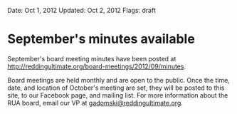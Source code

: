 Date: Oct 1, 2012
Updated: Oct 2, 2012
Flags: draft

# September's minutes available

September's board meeting minutes have been posted at <http://reddingultimate.org/board-meetings/2012/09/minutes>.

<!-- ~~fold~~ -->

Board meetings are held monthly and are open to the public.
Once the time, date, and location of October's meeting are set, they will be posted to this site, to our Facebook page, and mailing list.
For more information about the RUA board, email our VP at <gadomski@reddingultimate.org>.
